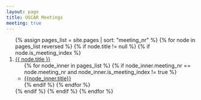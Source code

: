 ```yaml
---
layout: page
title: OSCAR Meetings
meeting: true
---
```


<ol reversed>
    {% assign pages_list = site.pages | sort: "meeting_nr" %}
    {% for node in pages_list reversed %}
        {% if node.title != null %}
            {% if node.is_meeting_index %}
                <li>
                    <a href="{{ node.url  | relative_url }}">{{ node.title }}</a>
                    <ul>
                    {% for node_inner in pages_list %}
                        {% if node_inner.meeting_nr == node.meeting_nr and node_inner.is_meeting_index != true %}
                            <li>
                                <a href="{{ node_inner.url | relative_url }}">{{node_inner.title}}</a>
                            </li>
                        {% endif %}
                    {% endfor %}
                    </ul>
                </li>
            {% endif %}
        {% endif %}
    {% endfor %}
</ol>
